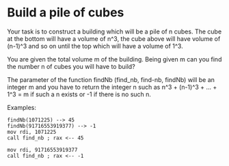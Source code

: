 # Build a pile of cubes

Your task is to construct a building which will be a pile of n cubes. The cube at the bottom will have a volume of n^3, the cube above will have volume of (n-1)^3 and so on until the top which will have a volume of 1^3.

You are given the total volume m of the building. Being given m can you find the number n of cubes you will have to build?

The parameter of the function findNb (find_nb, find-nb, findNb) will be an integer m and you have to return the integer n such as n^3 + (n-1)^3 + ... + 1^3 = m if such a n exists or -1 if there is no such n.

Examples:

```
findNb(1071225) --> 45
findNb(91716553919377) --> -1
mov rdi, 1071225
call find_nb ; rax <-- 45
```

```
mov rdi, 91716553919377
call find_nb ; rax <-- -1
```
